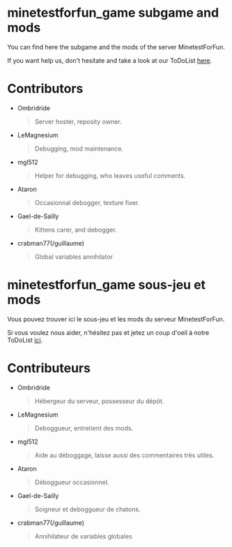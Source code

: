 minetestforfun_game subgame and mods
===================

You can find here the subgame and the mods of the server MinetestForFun.

If you want help us, don't hesitate and take a look at our ToDoList [here](https://lite5.framapad.org/p/r.446ce575dd27b3c3e8a8efb34f28ac2d).

Contributors
===================
- Ombridride
  > Server hoster, reposity owner.
- LeMagnesium
  > Debugging, mod maintenance.
- mgl512
  > Helper for debugging, who leaves useful comments.
- Ataron
  > Occasionnal debogger, texture fixer.
- Gael-de-Sailly
  > Kittens carer, and debogger.
- crabman77(/guillaume)
  > Global variables annihilator


minetestforfun_game sous-jeu et mods
===================

Vous pouvez trouver ici le sous-jeu et les mods du serveur MinetestForFun.

Si vous voulez nous aider, n'hésitez pas et jetez un coup d'oeil à notre ToDoList [ici](https://lite5.framapad.org/p/r.446ce575dd27b3c3e8a8efb34f28ac2d).

Contributeurs
===================
- Ombridride
  > Hébergeur du serveur, possesseur du dépôt.
- LeMagnesium
  > Deboggueur, entretient des mods.
- mgl512
  > Aide au déboggage, laisse aussi des commentaires très utiles.
- Ataron
  > Déboggueur occasionnel.
- Gael-de-Sailly
  > Soigneur et deboggueur de chatons.
- crabman77(/guillaume)
  > Annihilateur de variables globales
